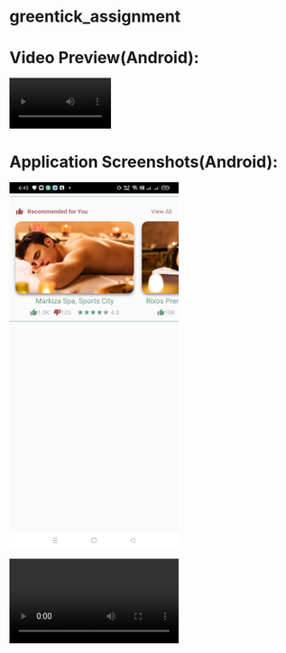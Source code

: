 # greentick_assignment

# Video Preview(Android):

<video src='https://github.com/ervinod/greentick_assignment/blob/master/screenshots/video_sample.mp4' width=180/> | <video src='video_sample.mp4' width=180/>

# Application Screenshots(Android):

<img src="https://github.com/ervinod/greentick_assignment/blob/master/screenshots/screenshot.jpg" width="300">

<video src="https://user-images.githubusercontent.com/126239/151127893-5c98ba8d-c431-4a25-bb1f-e0b33645a2b6.mp4"></video>
